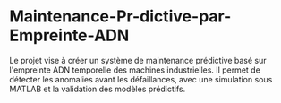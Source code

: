 # Maintenance-Pr-dictive-par-Empreinte-ADN
Le projet vise à créer un système de maintenance prédictive basé sur l'empreinte ADN temporelle des machines industrielles. Il permet de détecter les anomalies avant les défaillances, avec une simulation sous MATLAB et la validation des modèles prédictifs.
